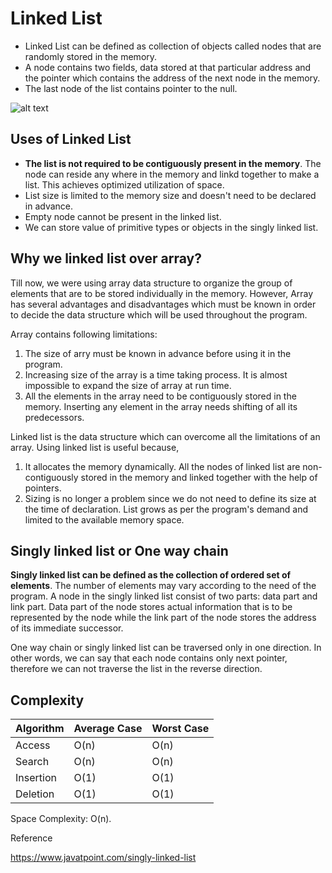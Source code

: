 # Linked List

* Linked List can be defined as collection of objects called nodes that are randomly stored in the memory.
* A node contains two fields, data stored at that particular address and the pointer which contains the address of the next node in the memory.
* The last node of the list contains pointer to the null.

![alt text](https://static.javatpoint.com/ds/images/linked-list.png)

## Uses of Linked List

* **The list is not required to be contiguously present in the memory**. The node can reside any where in the memory and linkd together to make a list. This achieves optimized utilization of space.
* List size is limited to the memory size and doesn't need to be declared in advance.
* Empty node cannot be present in the linked list.
* We can store value of primitive types or objects in the singly linked list.

## Why we linked list over array?

Till now, we were using array data structure to organize the group of elements that are to be stored individually in the memory. However, Array has several advantages and disadvantages which must be known in order to decide the data structure which will be used throughout the program.

Array contains following limitations:

1. The size of arry must be known in advance before using it in the program.
2. Increasing size of the array is a time taking process. It is almost impossible to expand the size of array at run time.
3. All the elements in the array need to be contiguously stored in the memory. Inserting any element in the array needs shifting of all its predecessors.

Linked list is the data structure which can overcome all the limitations of an array. Using linked list is useful because,

1. It allocates the memory dynamically. All the nodes of linked list are non-contiguously stored in the memory and linked together with the help of pointers.
2. Sizing is no longer a problem since we do not need to define its size at the time of declaration. List grows as per the program's demand and limited to the available memory space.

## Singly linked list or One way chain

**Singly linked list can be defined as the collection of ordered set of elements**. The number of elements may vary according to the need of the program. A node in the singly linked list consist of two parts: data part and link part. Data part of the node stores actual information that is to be represented by the node while the link part of the node stores the address of its immediate successor.

One way chain or singly linked list can be traversed only in one direction. In other words, we can say that each node contains only next pointer, therefore we can not traverse the list in the reverse direction.

## Complexity 

| Algorithm | Average Case | Worst Case |
|-----------|--------------|------------|
| Access    | O(n)         | O(n)       |
| Search    | O(n)         | O(n)       |
| Insertion | O(1)         | O(1)       |
| Deletion  | O(1)         | O(1)       |

Space Complexity: O(n).


Reference

https://www.javatpoint.com/singly-linked-list